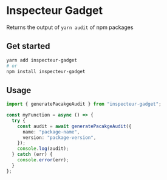 # Inspecteur Gadget

Returns the output of `yarn audit` of npm packages

## Get started

```bash
yarn add inspecteur-gadget
# or
npm install inspecteur-gadget
```

## Usage

```ts
import { generatePacakgeAudit } from "inspecteur-gadget";

const myFunction = async () => {
  try {
    const audit = await generatePacakgeAudit({
      name: "package-name",
      version: "package-version",
    });
    console.log(audit);
  } catch (err) {
    console.error(err);
  }
};
```
